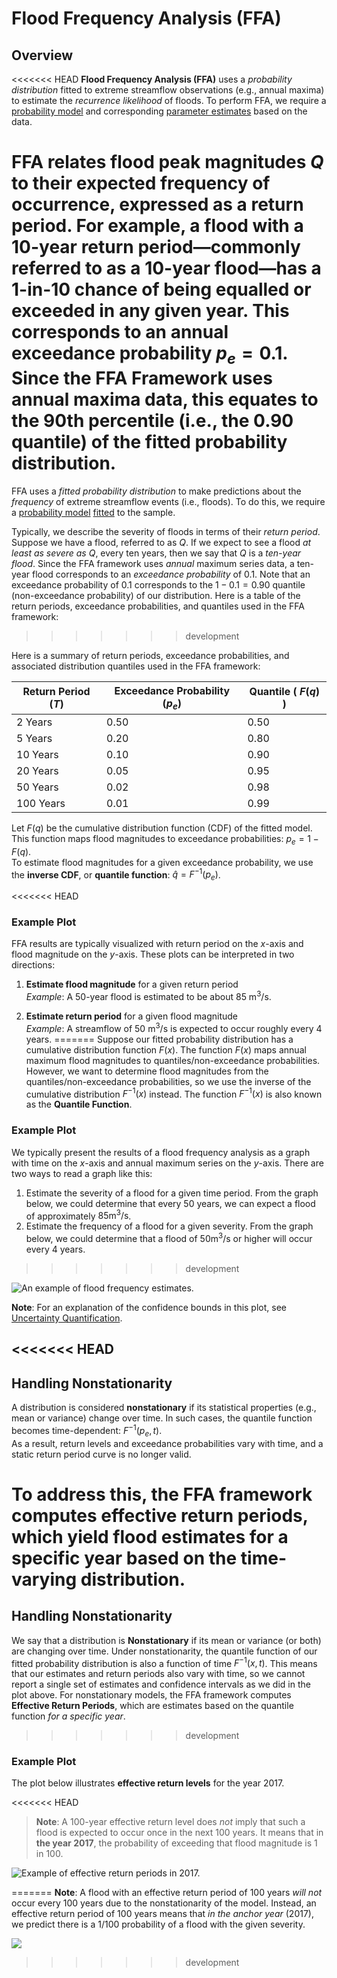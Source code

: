 # Flood Frequency Analysis (FFA)

## Overview

<<<<<<< HEAD
**Flood Frequency Analysis (FFA)** uses a _probability distribution_ fitted to extreme streamflow observations (e.g., annual maxima) to estimate the _recurrence likelihood_ of floods. To perform FFA, we require a [probability model](model-selection.md) and corresponding [parameter estimates](parameter-estimation.md) based on the data.

FFA relates flood peak magnitudes $Q$ to their expected frequency of occurrence, expressed as a **return period**. For example, a flood with a 10-year return period—commonly referred to as a **10-year flood**—has a 1-in-10 chance of being equalled or exceeded in any given year. This corresponds to an **annual exceedance probability** $p_e = 0.1$.  
Since the FFA Framework uses **annual maxima** data, this equates to the 90th percentile (i.e., the $0.90$ quantile) of the fitted probability distribution.
=======
FFA uses a _fitted probability distribution_ to make predictions about the _frequency_ of extreme streamflow events (i.e., floods).
To do this, we require a [probability model](model-selection.md) [fitted](parameter-estimation.md) to the sample.

Typically, we describe the severity of floods in terms of their _return period_.
Suppose we have a flood, referred to as $Q$.
If we expect to see a flood _at least as severe as_ $Q$, every ten years, then we say that $Q$ is a _ten-year flood_.
Since the FFA framework uses _annual_ maximum series data, a ten-year flood corresponds to an _exceedance probability_ of $0.1$.
Note that an exceedance probability of $0.1$ corresponds to the $1 - 0.1 = 0.90$ quantile (non-exceedance probability) of our distribution.
Here is a table of the return periods, exceedance probabilities, and quantiles used in the FFA framework:
>>>>>>> development

Here is a summary of return periods, exceedance probabilities, and associated distribution quantiles used in the FFA framework:

| Return Period ($T$) | Exceedance Probability ($p_e$)   | Quantile ( $F(q)$ )|
|---------------------|----------------------------------|-------------------|
| 2 Years             | 0.50                             | 0.50              |
| 5 Years             | 0.20                             | 0.80              |
| 10 Years            | 0.10                             | 0.90              |
| 20 Years            | 0.05                             | 0.95              |
| 50 Years            | 0.02                             | 0.98              |
| 100 Years           | 0.01                             | 0.99              |

Let $F(q)$ be the cumulative distribution function (CDF) of the fitted model. This function maps flood magnitudes to exceedance probabilities: $p_e = 1 - F(q)$.  
To estimate flood magnitudes for a given exceedance probability, we use the **inverse CDF**, or **quantile function**: $\hat{q} = F^{-1}(p_e)$.

<<<<<<< HEAD

### Example Plot

FFA results are typically visualized with return period on the $x$-axis and flood magnitude on the $y$-axis. These plots can be interpreted in two directions:

1. **Estimate flood magnitude** for a given return period  
   _Example_: A 50-year flood is estimated to be about $85\ \text{m}^3/\text{s}$.

2. **Estimate return period** for a given flood magnitude  
   _Example_: A streamflow of $50\ \text{m}^3/\text{s}$ is expected to occur roughly every 4 years.
=======
Suppose our fitted probability distribution has a cumulative distribution function $F(x)$.
The function $F(x)$ maps annual maximum flood magnitudes to quantiles/non-exceedance probabilities.
However, we want to determine flood magnitudes from the quantiles/non-exceedance probabilities, so we use the inverse of the cumulative distribution $F^{-1}(x)$ instead.
The function $F^{-1}(x)$ is also known as the **Quantile Function**.

### Example Plot

We typically present the results of a flood frequency analysis as a graph with time on the $x$-axis and annual maximum series on the $y$-axis.
There are two ways to read a graph like this:

1. Estimate the severity of a flood for a given time period.
    From the graph below, we could determine that every 50 years, we can expect a flood of approximately $85\text{m}^3/\text{s}$.
2. Estimate the frequency of a flood for a given severity.
    From the graph below, we could determine that a flood of $50\text{m}^3/\text{s}$ or higher will occur every 4 years.
>>>>>>> development

![An example of flood frequency estimates.](img/plot-s-uncertainty.png)

**Note**: For an explanation of the confidence bounds in this plot, see [Uncertainty Quantification](uncertainty-quantification.md).

<<<<<<< HEAD
---

## Handling Nonstationarity

A distribution is considered **nonstationary** if its statistical properties (e.g., mean or variance) change over time. In such cases, the quantile function becomes time-dependent: $F^{-1}(p_e, t)$.  
As a result, return levels and exceedance probabilities vary with time, and a static return period curve is no longer valid.

To address this, the FFA framework computes **effective return periods**, which yield flood estimates for a specific year based on the time-varying distribution.
=======
## Handling Nonstationarity

We say that a distribution is **Nonstationary** if its mean or variance (or both) are changing over time.
Under nonstationarity, the quantile function of our fitted probability distribution is also a function of time $F^{-1}(x, t)$.
This means that our estimates and return periods also vary with time, so we cannot report a single set of estimates and confidence intervals as we did in the plot above. 
For nonstationary models, the FFA framework computes **Effective Return Periods**, which are estimates based on the quantile function *for a specific year*.
>>>>>>> development

### Example Plot

The plot below illustrates **effective return levels** for the year 2017.

<<<<<<< HEAD
> **Note**: A 100-year effective return level does *not* imply that such a flood is expected to occur once in the next 100 years. It means that in **the year 2017**, the probability of exceeding that flood magnitude is 1 in 100.

![Example of effective return periods in 2017.](img/plot-ns-uncertainty.png)



=======
**Note**: A flood with an effective return period of 100 years *will not* occur every 100 years due to the nonstationarity of the model.
Instead, an effective return period of 100 years means that *in the anchor year* (2017), we predict there is a $1/100$ probability of a flood with the given severity. 

![](img/plot-ns-uncertainty.png)
>>>>>>> development
